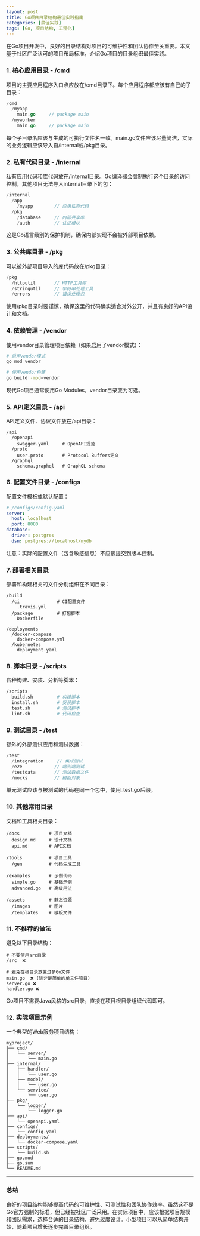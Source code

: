 ```yaml
---
layout: post
title: Go项目目录结构最佳实践指南
categories: [最佳实践]
tags: [Go, 项目结构, 工程化]
---
```


在Go项目开发中，良好的目录结构对项目的可维护性和团队协作至关重要。本文基于社区广泛认可的项目布局标准，介绍Go项目的目录组织最佳实践。

### 1. 核心应用目录 - /cmd

项目的主要应用程序入口点应放在/cmd目录下。每个应用程序都应该有自己的子目录：

```go
/cmd
  /myapp
    main.go     // package main
  /myworker
    main.go     // package main
```

每个子目录名应该与生成的可执行文件名一致。main.go文件应该尽量简洁，实际的业务逻辑应该导入自/internal或/pkg目录。

### 2. 私有代码目录 - /internal

私有应用代码和库代码放在/internal目录。Go编译器会强制执行这个目录的访问控制，其他项目无法导入internal目录下的包：

```go
/internal
  /app
    /myapp        // 应用私有代码
  /pkg
    /database     // 内部共享库
    /auth         // 认证模块
```

这是Go语言级别的保护机制，确保内部实现不会被外部项目依赖。

### 3. 公共库目录 - /pkg

可以被外部项目导入的库代码放在/pkg目录：

```go
/pkg
  /httputil       // HTTP工具库
  /stringutil     // 字符串处理工具
  /errors         // 错误处理包
```

使用/pkg目录时要谨慎，确保这里的代码确实适合对外公开，并且有良好的API设计和文档。

### 4. 依赖管理 - /vendor

使用vendor目录管理项目依赖（如果启用了vendor模式）：

```bash
# 启用vendor模式
go mod vendor

# 使用vendor构建
go build -mod=vendor
```

现代Go项目通常使用Go Modules，vendor目录变为可选。

### 5. API定义目录 - /api

API定义文件、协议文件放在/api目录：

```
/api
  /openapi
    swagger.yaml     # OpenAPI规范
  /proto
    user.proto       # Protocol Buffers定义
  /graphql
    schema.graphql   # GraphQL schema
```

### 6. 配置文件目录 - /configs

配置文件模板或默认配置：

```yaml
# /configs/config.yaml
server:
  host: localhost
  port: 8080
database:
  driver: postgres
  dsn: postgres://localhost/mydb
```

注意：实际的配置文件（包含敏感信息）不应该提交到版本控制。

### 7. 部署相关目录

部署和构建相关的文件分别组织在不同目录：

```
/build
  /ci              # CI配置文件
    .travis.yml
  /package         # 打包脚本
    Dockerfile

/deployments
  /docker-compose
    docker-compose.yml
  /kubernetes
    deployment.yaml
```

### 8. 脚本目录 - /scripts

各种构建、安装、分析等脚本：

```bash
/scripts
  build.sh         # 构建脚本
  install.sh       # 安装脚本
  test.sh          # 测试脚本
  lint.sh          # 代码检查
```

### 9. 测试目录 - /test

额外的外部测试应用和测试数据：

```go
/test
  /integration     // 集成测试
  /e2e            // 端到端测试
  /testdata       // 测试数据文件
  /mocks          // 模拟对象
```

单元测试应该与被测试的代码在同一个包中，使用_test.go后缀。

### 10. 其他常用目录

文档和工具相关目录：

```
/docs           # 项目文档
  design.md     # 设计文档
  api.md        # API文档

/tools          # 项目工具
  /gen          # 代码生成工具

/examples       # 示例代码
  simple.go     # 基础示例
  advanced.go   # 高级用法

/assets         # 静态资源
  /images       # 图片
  /templates    # 模板文件
```

### 11. 不推荐的做法

避免以下目录结构：

```
# 不要使用src目录
/src  ❌

# 避免在根目录放置过多Go文件
main.go  ❌ (除非是简单的单文件项目)
server.go ❌
handler.go ❌
```

Go项目不需要Java风格的src目录，直接在项目根目录组织代码即可。

### 12. 实际项目示例

一个典型的Web服务项目结构：

```
myproject/
├── cmd/
│   └── server/
│       └── main.go
├── internal/
│   ├── handler/
│   │   └── user.go
│   ├── model/
│   │   └── user.go
│   └── service/
│       └── user.go
├── pkg/
│   └── logger/
│       └── logger.go
├── api/
│   └── openapi.yaml
├── configs/
│   └── config.yaml
├── deployments/
│   └── docker-compose.yaml
├── scripts/
│   └── build.sh
├── go.mod
├── go.sum
└── README.md
```

---

### 总结

良好的项目结构能够提高代码的可维护性、可测试性和团队协作效率。虽然这不是Go官方强制的标准，但已经被社区广泛采用。在实际项目中，应该根据项目规模和团队需求，选择合适的目录结构，避免过度设计。小型项目可以从简单结构开始，随着项目增长逐步完善目录组织。
